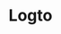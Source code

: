 ---
draft: false
title: Logto
content:
  id: logto
  name: Logto
  website: https://logto.io/
  short_description: Logto is an Auth0 alternative for building modern customer identity infrastructure with minimal effort, for both your customers and their organizations.
---